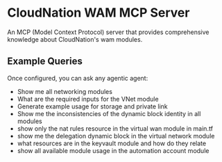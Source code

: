 # CloudNation WAM MCP Server

An MCP (Model Context Protocol) server that provides comprehensive knowledge about CloudNation's wam modules.

## Example Queries

Once configured, you can ask any agentic agent:

- Show me all networking modules
- What are the required inputs for the VNet module
- Generate example usage for storage and private link
- Show me the inconsistencies of the dynamic block identity in all modules
- show only the nat rules resource in the virtual wan module in main.tf
- show me the delegation dynamic block in the virtual network module
- what resources are in the keyvault module and how do they relate
- show all available module usage in the automation account module
